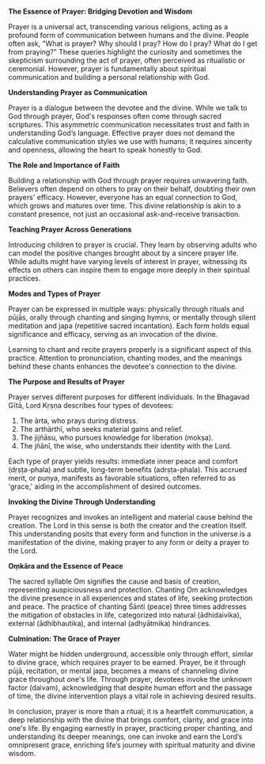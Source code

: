 **The Essence of Prayer: Bridging Devotion and Wisdom**

Prayer is a universal act, transcending various religions, acting as a profound form of communication between humans and the divine. People often ask, "What is prayer? Why should I pray? How do I pray? What do I get from praying?" These queries highlight the curiosity and sometimes the skepticism surrounding the act of prayer, often perceived as ritualistic or ceremonial. However, prayer is fundamentally about spiritual communication and building a personal relationship with God.

**Understanding Prayer as Communication**

Prayer is a dialogue between the devotee and the divine. While we talk to God through prayer, God's responses often come through sacred scriptures. This asymmetric communication necessitates trust and faith in understanding God’s language. Effective prayer does not demand the calculative communication styles we use with humans; it requires sincerity and openness, allowing the heart to speak honestly to God.

**The Role and Importance of Faith**

Building a relationship with God through prayer requires unwavering faith. Believers often depend on others to pray on their behalf, doubting their own prayers' efficacy. However, everyone has an equal connection to God, which grows and matures over time. This divine relationship is akin to a constant presence, not just an occasional ask-and-receive transaction.

**Teaching Prayer Across Generations**

Introducing children to prayer is crucial. They learn by observing adults who can model the positive changes brought about by a sincere prayer life. While adults might have varying levels of interest in prayer, witnessing its effects on others can inspire them to engage more deeply in their spiritual practices.

**Modes and Types of Prayer**

Prayer can be expressed in multiple ways: physically through rituals and pūjās, orally through chanting and singing hymns, or mentally through silent meditation and japa (repetitive sacred incantation). Each form holds equal significance and efficacy, serving as an invocation of the divine.

Learning to chant and recite prayers properly is a significant aspect of this practice. Attention to pronunciation, chanting modes, and the meanings behind these chants enhances the devotee's connection to the divine.

**The Purpose and Results of Prayer**

Prayer serves different purposes for different individuals. In the Bhagavad Gītā, Lord Kṛṣṇa describes four types of devotees: 
1. The ārta, who prays during distress.
2. The arthārthī, who seeks material gains and relief.
3. The jijñāsu, who pursues knowledge for liberation (mokṣa).
4. The jñānī, the wise, who understands their identity with the Lord.

Each type of prayer yields results: immediate inner peace and comfort (dṛṣṭa-phala) and subtle, long-term benefits (adrṣṭa-phala). This accrued merit, or puṇya, manifests as favorable situations, often referred to as 'grace,' aiding in the accomplishment of desired outcomes.

**Invoking the Divine Through Understanding**

Prayer recognizes and invokes an intelligent and material cause behind the creation. The Lord in this sense is both the creator and the creation itself. This understanding posits that every form and function in the universe is a manifestation of the divine, making prayer to any form or deity a prayer to the Lord.

**Oṃkāra and the Essence of Peace**

The sacred syllable Om signifies the cause and basis of creation, representing auspiciousness and protection. Chanting Om acknowledges the divine presence in all experiences and states of life, seeking protection and peace. The practice of chanting Śānti (peace) three times addresses the mitigation of obstacles in life, categorized into natural (ādhidaivika), external (ādhibhautika), and internal (adhyātmika) hindrances.

**Culmination: The Grace of Prayer**

Water might be hidden underground, accessible only through effort, similar to divine grace, which requires prayer to be earned. Prayer, be it through pūjā, recitation, or mental japa, becomes a means of channeling divine grace throughout one's life. Through prayer, devotees invoke the unknown factor (daivam), acknowledging that despite human effort and the passage of time, the divine intervention plays a vital role in achieving desired results.

In conclusion, prayer is more than a ritual; it is a heartfelt communication, a deep relationship with the divine that brings comfort, clarity, and grace into one's life. By engaging earnestly in prayer, practicing proper chanting, and understanding its deeper meanings, one can invoke and earn the Lord’s omnipresent grace, enriching life’s journey with spiritual maturity and divine wisdom.